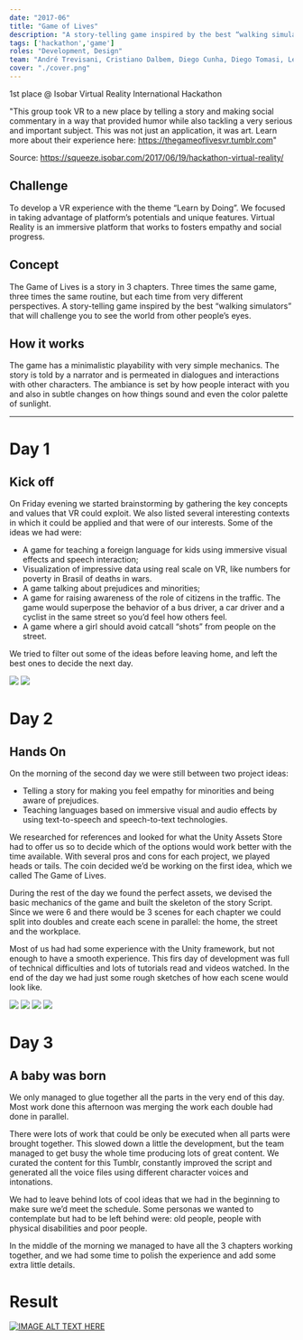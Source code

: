 ```yaml
---
date: "2017-06"
title: "Game of Lives"
description: "A story-telling game inspired by the best “walking simulators” that will challenge you to see the world from other people’s eyes."
tags: ['hackathon','game']
roles: "Development, Design"
team: "André Trevisani, Cristiano Dalbem, Diego Cunha, Diego Tomasi, Leonardo Schenfeld, Victória Aiello"
cover: "./cover.png"
---
```


1st place @ Isobar Virtual Reality International Hackathon

"This group took VR to a new place by telling a story and making social commentary in a way that provided humor while also tackling a very serious and important subject. This was not just an application, it was art. Learn more about their experience here: https://thegameoflivesvr.tumblr.com"

Source: https://squeeze.isobar.com/2017/06/19/hackathon-virtual-reality/


## Challenge

To develop a VR experience with the theme “Learn by Doing”. We focused in taking advantage of platform’s potentials and unique features. Virtual Reality is an immersive platform that works to fosters empathy and social progress.

## Concept

The Game of Lives is a story in 3 chapters. Three times the same game, three times the same routine, but each time from very different perspectives. A story-telling game inspired by the best “walking simulators” that will challenge you to see the world from other people’s eyes.

## How it works
The game has a minimalistic playability with very simple mechanics. The story is told by a narrator and is permeated in dialogues and interactions with other characters. The ambiance is set by how people interact with you and also in subtle changes on how things sound and even the color palette of sunlight.


---

# Day 1
## Kick off

On Friday evening we started brainstorming by gathering the key concepts and values that VR could exploit. We also listed several interesting contexts in which it could be applied and that were of our interests. Some of the ideas we had were:

* A game for teaching a foreign language for kids using immersive visual effects and speech interaction;
* Visualization of impressive data using real scale on VR, like numbers for poverty in Brasil of deaths in wars.
* A game talking about prejudices and minorities;
* A game for raising awareness of the role of citizens in the traffic. The game would superpose the behavior of a bus driver, a car driver and a cyclist in the same street so you’d feel how others feel.
* A game where a girl should avoid catcall “shots” from people on the street.

We tried to filter out some of the ideas before leaving home, and left the best ones to decide the next day.

![](./day1-concepts.jpg)
![](./day1-meeting.jpg)


# Day 2
## Hands On

On the morning of the second day we were still between two project ideas:

* Telling a story for making you feel empathy for minorities and being aware of prejudices.
* Teaching languages ​​based on immersive visual and audio effects by using text-to-speech and speech-to-text technologies.

We researched for references and looked for what the Unity Assets Store had to offer us so to decide which of the options would work better with the time available. With several pros and cons for each project, we played heads or tails. The coin decided we’d be working on the first idea, which we called The Game of Lives.

During the rest of the day we found the perfect assets, we devised the basic mechanics of the game and built the skeleton of the story Script. Since we were 6 and there would be 3 scenes for each chapter we could split into doubles and create each scene in parallel: the home, the street and the workplace.

Most of us had had some experience with the Unity framework, but not enough to have a smooth experience. This firs day of development was full of technical difficulties and lots of tutorials read and videos watched. In the end of the day we had just some rough sketches of how each scene would look like.

![](./day2-dev.jpg)
![](./day2-dev2.jpg)
![](./day2-meeting.jpg)
![](./day2-team.jpg)


# Day 3
## A baby was born

We only managed to glue together all the parts in the very end of this day. Most work done this afternoon was merging the work each double had done in parallel. 

There were lots of work that could be only be executed when all parts were brought together. This slowed down a little the development, but the team managed to get busy the whole time producing lots of great content. We curated the content for this Tumblr, constantly improved the script and generated all the voice files using different character voices and intonations.

We had to leave behind lots of cool ideas that we had in the beginning to make sure we’d meet the schedule. Some personas we wanted to contemplate but had to be left behind were: old people, people with physical disabilities and poor people.

In the middle of the morning we managed to have all the 3 chapters working together, and we had some time to polish the experience and add some extra little details.


# Result

[![IMAGE ALT TEXT HERE](http://img.youtube.com/vi/g-JqXQhAk78/0.jpg)](http://www.youtube.com/watch?v=g-JqXQhAk78)